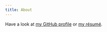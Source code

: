 ```yaml
---
title: About
---
```


Have a look at [my GitHub profile](https://github.com/vaibhavsagar) or [my
résumé](/resume).
